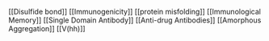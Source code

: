 [[Disulfide bond]]
[[Immunogenicity]]
[[protein misfolding]]
[[Immunological Memory]]
[[Single Domain Antibody]]
[[Anti-drug Antibodies]]
[[Amorphous Aggregation]]
[[V(hh)]]
